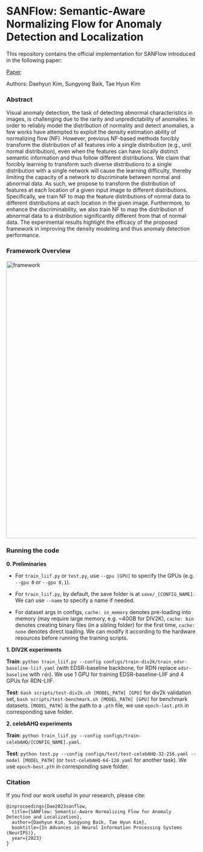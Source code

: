 # SANFlow: Semantic-Aware Normalizing Flow for Anomaly Detection and Localization

This repository contains the official implementation for SANFlow introduced in the following paper:

[Paper](https://openreview.net/pdf?id=BqZ70BEtuW)

Authors: Daehyun Kim, Sungyong Baik, Tae Hyun Kim

### Abstract
Visual anomaly detection, the task of detecting abnormal characteristics in images, is challenging due to the rarity and unpredictability of anomalies. In order to reliably model the distribution of normality and detect anomalies, a few works have attempted to exploit the density estimation ability of normalizing flow (NF). However, previous NF-based methods forcibly transform the distribution of all features into a single distribution (e.g., unit normal distribution), even when the features can have locally distinct semantic information and thus follow different distributions. We claim that forcibly learning to transform such diverse distributions to a single distribution with a single network will cause the learning difficulty, thereby limiting the capacity of a network to discriminate between normal and abnormal data. As such, we propose to transform the distribution of features at each location of a given input image to different distributions. Specifically, we train NF to map the feature distributions of normal data to different distributions at each location in the given image. Furthermore, to enhance the discriminability, we also train NF to map the distribution of abnormal data to a distribution significantly different from that of normal data. The experimental results highlight the efficacy of the proposed framework in improving the density modeling and thus anomaly detection performance.

### Framework Overview
<img width="731" alt="framework" src="https://github.com/kdhRick2222/SANFlow/assets/62320935/08d581c5-b9cb-48e7-81b3-77e742a8b3ee">

### Running the code

**0. Preliminaries**

- For `train_liif.py` or `test.py`, use `--gpu [GPU]` to specify the GPUs (e.g. `--gpu 0` or `--gpu 0,1`).

- For `train_liif.py`, by default, the save folder is at `save/_[CONFIG_NAME]`. We can use `--name` to specify a name if needed.

- For dataset args in configs, `cache: in_memory` denotes pre-loading into memory (may require large memory, e.g. ~40GB for DIV2K), `cache: bin` denotes creating binary files (in a sibling folder) for the first time, `cache: none` denotes direct loading. We can modify it according to the hardware resources before running the training scripts.

**1. DIV2K experiments**

**Train**: `python train_liif.py --config configs/train-div2k/train_edsr-baseline-liif.yaml` (with EDSR-baseline backbone, for RDN replace `edsr-baseline` with `rdn`). We use 1 GPU for training EDSR-baseline-LIIF and 4 GPUs for RDN-LIIF.

**Test**: `bash scripts/test-div2k.sh [MODEL_PATH] [GPU]` for div2k validation set, `bash scripts/test-benchmark.sh [MODEL_PATH] [GPU]` for benchmark datasets. `[MODEL_PATH]` is the path to a `.pth` file, we use `epoch-last.pth` in corresponding save folder.

**2. celebAHQ experiments**

**Train**: `python train_liif.py --config configs/train-celebAHQ/[CONFIG_NAME].yaml`.

**Test**: `python test.py --config configs/test/test-celebAHQ-32-256.yaml --model [MODEL_PATH]` (or `test-celebAHQ-64-128.yaml` for another task). We use `epoch-best.pth` in corresponding save folder.

### Citation
If you find our work useful in your research, please cite:

```
@inproceedings{Dae2023sanflow,
  title={SANFlow: Semantic-Aware Normalizing Flow for Anomaly Detection and Localization},
  author={Daehyun Kim, Sungyong Baik, Tae Hyun Kim},
  booktitle={In Advances in Neural Information Processing Systems (NeurIPS)},
  year={2023}
}
```
